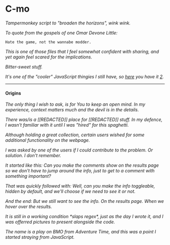 # C-mo

_Tampermonkey script to "broaden the horizons", wink wink._

_To quote from the gospels of one Omar Devone Little:_ 

    Hate the game, not the wannabe modder.

_This is one of those files that I feel somewhat confident with sharing, and yet again feel scared for the implications._

_Bitter-sweet stuff._

_It's one of the "cooler" JavaScript thingies I still have, so [here](https://www.github.com/kaysersoze42/extend.io/src/fomoapeiens/C-mo) you have it [2](https://www.github.com/kaysersoze42/extend.io/src/fomoapeiens/de_mo/de_mo.user.js)._

----

#### Origins

_The only thing I wish to ask, is for You to keep an open mind. In my experience, context matters much and the devil is in the details._

_There was/is a [[REDACTED]] place for [[REDACTED]] stuff. In my defence, I wasn't familiar with it until I was "hired" for this spaghetti._

_Although holding a great collection, certain users wished for some additional functionality on the webpage._

_I was asked by one of the users if I could contribute to the problem. Or solution. I don't remember._

_It started like this: Can you make the comments show on the results page so we don't have to jump around the info, just to get to a comment with something important?_

_That was quickly followed with: Well, can you make the info toggleable, hidden by default, and we'll choose if we need to see it or not._

_And the end: But we still want to see the info. On the results page. When we hover over the results._

_It is still in a working condition \*slaps regex\*, just as the day I wrote it, and I was offerred pictures to present alongside the code._

_The name is a play on BMO from Adventure Time, and this was a point I started straying from JavaScript._


